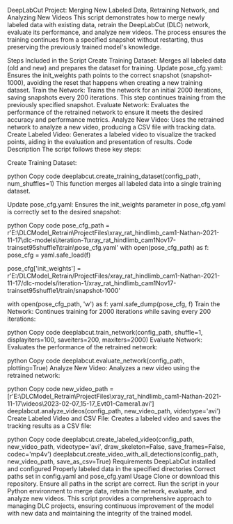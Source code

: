 DeepLabCut Project: Merging New Labeled Data, Retraining Network, and Analyzing New Videos
This script demonstrates how to merge newly labeled data with existing data, retrain the DeepLabCut (DLC) network, evaluate its performance, and analyze new videos. The process ensures the training continues from a specified snapshot without restarting, thus preserving the previously trained model's knowledge.

Steps Included in the Script
Create Training Dataset:
Merges all labeled data (old and new) and prepares the dataset for training.
Update pose_cfg.yaml:
Ensures the init_weights path points to the correct snapshot (snapshot-1000), avoiding the reset that happens when creating a new training dataset.
Train the Network:
Trains the network for an initial 2000 iterations, saving snapshots every 200 iterations. This step continues training from the previously specified snapshot.
Evaluate Network:
Evaluates the performance of the retrained network to ensure it meets the desired accuracy and performance metrics.
Analyze New Video:
Uses the retrained network to analyze a new video, producing a CSV file with tracking data.
Create Labeled Video:
Generates a labeled video to visualize the tracked points, aiding in the evaluation and presentation of results.
Code Description
The script follows these key steps:

Create Training Dataset:

python
Copy code
deeplabcut.create_training_dataset(config_path, num_shuffles=1)
This function merges all labeled data into a single training dataset.

Update pose_cfg.yaml:
Ensures the init_weights parameter in pose_cfg.yaml is correctly set to the desired snapshot:

python
Copy code
pose_cfg_path = r'E:\DLCModel_Retrain\ProjectFiles\xray_rat_hindlimb_cam1-Nathan-2021-11-17\dlc-models\iteration-1\xray_rat_hindlimb_cam1Nov17-trainset95shuffle1\train\pose_cfg.yaml'
with open(pose_cfg_path) as f:
    pose_cfg = yaml.safe_load(f)

pose_cfg['init_weights'] = r'E:/DLCModel_Retrain/ProjectFiles/xray_rat_hindlimb_cam1-Nathan-2021-11-17/dlc-models/iteration-1/xray_rat_hindlimb_cam1Nov17-trainset95shuffle1/train/snapshot-1000'

with open(pose_cfg_path, 'w') as f:
    yaml.safe_dump(pose_cfg, f)
Train the Network:
Continues training for 2000 iterations while saving every 200 iterations:

python
Copy code
deeplabcut.train_network(config_path, shuffle=1, displayiters=100, saveiters=200, maxiters=2000)
Evaluate Network:
Evaluates the performance of the retrained network:

python
Copy code
deeplabcut.evaluate_network(config_path, plotting=True)
Analyze New Video:
Analyzes a new video using the retrained network:

python
Copy code
new_video_path = [r'E:\DLCModel_Retrain\ProjectFiles\xray_rat_hindlimb_cam1-Nathan-2021-11-17\videos\2023-02-07_15-17_Evt01-Camera1.avi']
deeplabcut.analyze_videos(config_path, new_video_path, videotype='avi')
Create Labeled Video and CSV File:
Creates a labeled video and saves the tracking results as a CSV file:

python
Copy code
deeplabcut.create_labeled_video(config_path, new_video_path, videotype='avi', draw_skeleton=False, save_frames=False, codec='mp4v')
deeplabcut.create_video_with_all_detections(config_path, new_video_path, save_as_csv=True)
Requirements
DeepLabCut installed and configured
Properly labeled data in the specified directories
Correct paths set in config.yaml and pose_cfg.yaml
Usage
Clone or download this repository.
Ensure all paths in the script are correct.
Run the script in your Python environment to merge data, retrain the network, evaluate, and analyze new videos.
This script provides a comprehensive approach to managing DLC projects, ensuring continuous improvement of the model with new data and maintaining the integrity of the trained model.
